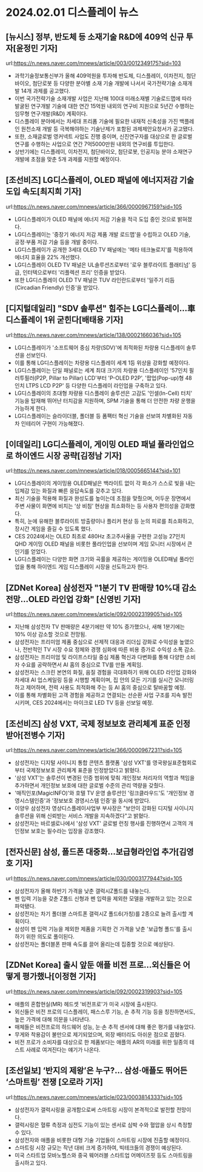 # 2024.02.01 디스플레이 뉴스

## [뉴시스] 정부, 반도체 등 소재기술 R&D에 409억 신규 투자[윤정민 기자]
url:https://n.news.naver.com/mnews/article/003/0012349175?sid=103
- 과학기술정보통신부가 올해 409억원을 투자해 반도체, 디스플레이, 이차전지, 첨단바이오, 첨단로봇 등 다양한 분야별 소재 기술 개발에 나서서 국가전략기술 소재개발 14개 과제를 공고했다.
- 이번 국가전략기술 소재개발 사업은 지난해 100대 미래소재별 기술로드맵에 따라 발굴된 연구개발 기술에 대한 연간 15억원 내외의 연구비 지원으로 5년간 수행하는 임무형 연구개발(R&D) 계획이다.
- 디스플레이 분야에서는 차세대 프리폼 기술에 필요한 내재적 신축성을 가진 백플레인 원천소재 개발 등 극복해야하는 기술난제가 포함된 과제제안요청서가 공고됐다.
- 또한, 소재글로벌 영커넥트 사업도 진행 중이며, 신진연구자를 대상으로 한 글로벌 연구를 수행하는 사업으로 연간 7억5000만원 내외의 연구비를 투입한다.
- 상반기에는 디스플레이, 이차전지, 첨단바이오, 첨단로봇, 인공지능 분야 소재연구개발에 초점을 맞춘 5개 과제를 지원할 예정이다.

## [조선비즈] LG디스플레이, OLED 패널에 에너지저감 기술 도입 속도[최지희 기자]
url:https://n.news.naver.com/mnews/article/366/0000967159?sid=105
- LG디스플레이가 OLED 패널에 에너지 저감 기술을 적극 도입 중인 것으로 밝혀졌다.
- LG디스플레이는 '중장기 에너지 저감 제품 개발 로드맵'을 수립하고 OLED 기술, 공정·부품 저감 기술 등을 개발 중이다.
- LG디스플레이가 공개한 3세대 OLED TV 패널에는 '메타 테크놀로지'를 적용하여 에너지 효율을 22% 개선했다.
- LG디스플레이 OLED TV 패널은 UL솔루션즈로부터 '로우 블루라이트 플래티넘' 등급, 인터텍으로부터 '리플렉션 프리' 인증을 받았다.
- 또한 LG디스플레이 OLED TV 패널은 TUV 라인란드로부터 '일주기 리듬(Circadian Friendly) 인증'을 받았다.

## [디지털데일리] "SDV 솔루션" 힘주는 LG디스플레이…車디스플레이 1위 굳힌다[배태용 기자]
url:https://n.news.naver.com/mnews/article/138/0002166036?sid=105
- LG디스플레이가 '소프트웨어 중심 차량(SDV)'에 최적화된 차량용 디스플레이 솔루션을 선보인다.
- 이를 통해 LG디스플레이는 차량용 디스플레이 세계 1등 위상을 강화할 예정이다.
- LG디스플레이는 단일 패널로는 세계 최대 크기의 차량용 디스플레이인 '57인치 필러투필러(P2P, Pillar to Pillar) LCD'부터 'P-OLED P2P', '팝업(Pop-up)형 48인치 LTPS LCD P2P' 등 다양한 디스플레이 라인업을 구축하고 있다.
- LG디스플레이의 초대형 차량용 디스플레이 솔루션은 고감도 '인셀(In-Cell) 터치' 기능을 탑재해 뛰어난 터치감을 지원하며, SPM 기술을 통해 더 안전한 차량 운행을 가능하게 한다.
- LG디스플레이는 슬라이더블, 폴더블 등 폼팩터 혁신 기술을 선보여 차별화된 자동차 인테리어 구현이 가능해졌다.

## [이데일리] LG디스플레이, 게이밍 OLED 패널 풀라인업으로 하이엔드 시장 공략[김정남 기자]
url:https://n.news.naver.com/mnews/article/018/0005665144?sid=101
- LG디스플레이의 게이밍용 OLED패널은 백라이트 없이 각 화소가 스스로 빛을 내는 입체감 있는 화질과 빠른 응답속도를 갖추고 있다.
- 최신 기술을 적용해 화질과 완성도를 높이는데 초점을 맞췄으며, 어두운 장면에서 주변 사물이 화면에 비치는 ‘상 비침’ 현상을 최소화하는 등 사용자 편의성을 강화했다.
- 특히, 눈에 유해한 블루라이트 방출량이나 플리커 현상 등 눈의 피로를 최소화하고, 장시간 게임을 즐길 수 있도록 했다.
- CES 2024에서는 OLED 최초로 480Hz 초고주사율을 구현한 고성능 27인치 QHD 게이밍 OLED 패널을 비롯한 풀라인업을 선보이며 게임 모니터 시장에서 큰 인기를 얻었다.
- LG디스플레이는 다양한 화면 크기와 곡률을 제공하는 게이밍용 OLED패널 풀라인업을 통해 하이엔드 게임 디스플레이 시장을 선도하고자 한다.

## [ZDNet Korea] 삼성전자 "1분기 TV 판매량 10%대 감소 전망…OLED 라인업 강화" [신영빈 기자]
url:https://n.news.naver.com/mnews/article/092/0002319905?sid=105
- 지난해 삼성전자 TV 판매량은 4분기에만 약 10% 증가했으나, 새해 1분기에는 10% 이상 감소할 것으로 전망됨.
- 삼성전자는 프리미엄 제품 중심으로 선제적 대응과 리더십 강화로 수익성을 높였으나, 전반적인 TV 시장 수요 정체와 경쟁 심화에 따른 비용 증가로 수익성 소폭 감소.
- 삼성전자는 프리미엄 및 라이프스타일 중심 제품 혁신과 다변화를 통해 다양한 소비자 수요를 공략하면서 AI 홈의 중심으로 TV를 만들 계획임.
- 삼성전자는 스크린 본연의 화질, 음질 경험을 극대화하기 위해 OLED 라인업 강화와 차세대 AI 업스케일링 등을 시행할 계획이며, 집 안의 모든 기기를 실시간 모니터링하고 제어하며, 전력 사용도 최적화해 주는 등 AI 홈의 중심으로 탈바꿈할 예정.
- 이를 통해 차별화된 고객 경험을 제공하고 연결되는 선순환 사업 구조를 지속 발전시키며, CES 2024에서는 마이크로 LED TV 등을 선보일 예정.

## [조선비즈] 삼성 VXT, 국제 정보보호 관리체계 표준 인정받아[전병수 기자]
url:https://n.news.naver.com/mnews/article/366/0000967231?sid=105
- 삼성전자는 디지털 사이니지 통합 콘텐츠 플랫폼 '삼성 VXT'를 영국왕실표준협회로부터 국제정보보호 관리체계 표준을 인정받았다고 밝혔다.
- '삼성 VXT'는 솔루션이 변경된 인증 범위에 맞춰 개인정보 처리자의 역할과 책임을 추가하면서 개인정보 보호에 대한 글로벌 수준의 관리 역량을 갖췄다.
- '매직인포(MagicINFO)'와 호텔 TV 운영 솔루션인 '링크클라우드'도 '개인정보 경영시스템인증'과 '정보보호 경영시스템 인증'을 동시에 받았다.
- 이양우 삼성전자 영상디스플레이사업부 부사장은 "보안이 강화된 디지털 사이니지 솔루션을 위해 신뢰받는 서비스 개발을 지속하겠다"고 밝혔다.
- 삼성전자는 바르셀로나에서 '삼성 VXT' 글로벌 런칭 행사를 진행하면서 고객의 개인정보 보호는 필수라는 입장을 강조했다.

## [전자신문] 삼성, 폴드폰 대중화…보급형라인업 추가[김영호 기자]
url:https://n.news.naver.com/mnews/article/030/0003177944?sid=105
- 삼성전자가 올해 하반기 가격을 낮춘 갤럭시Z폴드를 내놓는다.
- 펜 입력 기능을 갖춘 Z폴드 신형과 펜 입력을 제외한 모델을 개발하고 있는 것으로 파악됐다.
- 삼성전자는 차기 폴더블 스마트폰 갤럭시Z 폴드6(가칭)를 2종으로 늘려 출시할 계획이다.
- 삼성이 펜 입력 기능을 제외한 제품을 기획한 건 가격을 낮춘 '보급형 폴드'를 출시하기 위한 의도로 풀이된다.
- 삼성전자는 폴더블폰 판매 속도를 끌어 올리는데 집중할 것으로 예상된다.

## [ZDNet Korea] 출시 앞둔 애플 비전 프로…외신들은 어떻게 평가했나[이정현 기자]
url:https://n.news.naver.com/mnews/article/092/0002319903?sid=105
- 애플의 혼합현실(MR) 헤드셋 '비전프로'가 미국 시장에 출시된다.
- 외신들은 비전 프로의 디스플레이, 패스스루 기능, 손 추적 기능 등을 칭찬하면서도, 높은 가격에 대해 의문을 나타낸다.
- 매체들은 비전프로의 하드웨어 성능, 눈·손 추적 센서에 대해 좋은 평가를 내놓았다.
- 무게와 착용감이 불만으로 제기되었으며, 외장 배터리도 아쉬운 점으로 꼽혔다.
- 비전 프로가 소비자를 대상으로 한 제품보다는 애플의 AR의 미래를 위한 일종의 테스트 사례로 여겨진다는 얘기가 나온다.

## [조선일보] ‘반지의 제왕’은 누구?… 삼성·애플도 뛰어든 ‘스마트링’ 전쟁 [오로라 기자]
url:https://n.news.naver.com/mnews/article/023/0003814333?sid=105
- 삼성전자가 갤럭시링을 공개함으로써 스마트링 시장이 본격적으로 발전할 전망이다.
- 갤럭시링은 혈류 측정과 심전도 기능이 있는 센서로 심박 수와 혈압을 상시 측정할 수 있다.
- 삼성전자와 애플을 비롯한 대형 기술 기업들이 스마트링 시장에 진출할 예정이다.
- 스마트링 시장 규모는 작년 대비 크게 증가하여, 빅테크들의 경쟁이 예상된다.
- 미국 스타트업 모바노헬스와 중국 웨어러블 스타트업 어메이즈핏 등도 스마트링을 출시하고 있다.